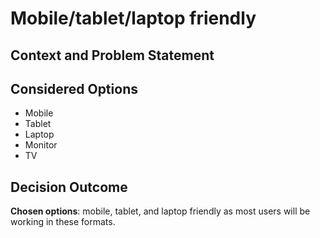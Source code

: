 # Mobile/tablet/laptop friendly 
## Context and Problem Statement 
## Considered Options
* Mobile 
* Tablet  
* Laptop 
* Monitor
* TV 
## Decision Outcome
**Chosen options**: mobile, tablet, and laptop friendly as most users will be working in these formats. 
